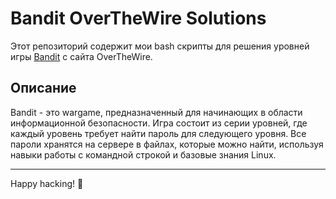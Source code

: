 # Bandit OverTheWire Solutions

Этот репозиторий содержит мои bash скрипты для решения уровней игры [Bandit](https://overthewire.org/wargames/bandit/) с сайта OverTheWire.

## Описание
  
Bandit - это wargame, предназначенный для начинающих в области информационной безопасности. Игра состоит из серии уровней, где каждый уровень требует найти пароль для следующего уровня. Все пароли хранятся на сервере в файлах, которые можно найти, используя навыки работы с командной строкой и базовые знания Linux.

---

Happy hacking! 🚀
